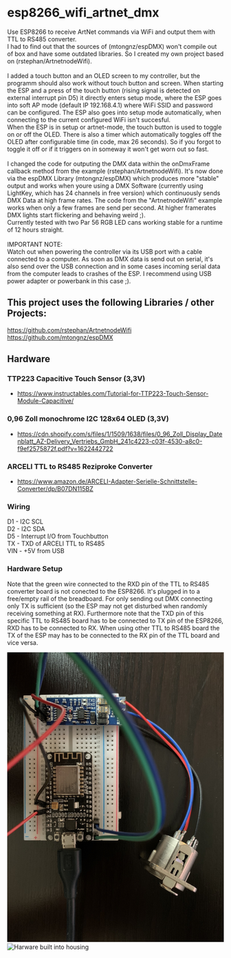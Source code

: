 # esp8266_wifi_artnet_dmx
Use ESP8266 to receive ArtNet commands via WiFi and output them with TTL to RS485 converter.
<br>
I had to find out that the sources of (mtongnz/espDMX) won't compile out of box and have some outdated libraries. So I created my own project based on (rstephan/ArtnetnodeWifi).
<br>
<br>
I added a touch button and an OLED screen to my controller, but the programm should also work without touch button and screen.
When starting the ESP and a press of the touch button (rising signal is detected on external interrupt pin D5) it directly enters setup mode, where the ESP goes into soft AP mode (default IP 192.168.4.1) where WiFi SSID and password can be configured. The ESP also goes into setup mode automatically, when connecting to the current configured WiFi isn't succesful.
<br>
When the ESP is in setup or artnet-mode, the touch button is used to toggle on or off the OLED. There is also a timer which automatically toggles off the OLED after configurable time (in code, max 26 seconds). So if you forgot to toggle it off or if it triggers on in someway it won't get worn out so fast.
<br>
<br>
I changed the code for outputing the DMX data within the onDmxFrame callback method from the example (rstephan/ArtnetnodeWifi). It's now done via the espDMX Library (mtongnz/espDMX) which produces more "stable" output and works when youre using a DMX Software (currently using LightKey, which has 24 channels in free version) which continuously sends DMX Data at high frame rates. The code from the "ArtnetnodeWifi" example works when only a few frames are send per second. At higher framerates DMX lights start flickering and behaving weird ;).
\
Currently tested with two Par 56 RGB LED cans working stable for a runtime of 12 hours straight.
<br>
<br>
IMPORTANT NOTE:<br>
Watch out when powering the controller via its USB port with a cable connected to a computer. As soon as DMX data is send out on serial, it's also send over the USB connection and in some cases incoming serial data from the computer leads to crashes of the ESP. I recommend using USB power adapter or powerbank in this case ;).

## This project uses the following Libraries / other Projects:
https://github.com/rstephan/ArtnetnodeWifi \
https://github.com/mtongnz/espDMX

## Hardware

### TTP223 Capacitive Touch Sensor (3,3V)
- https://www.instructables.com/Tutorial-for-TTP223-Touch-Sensor-Module-Capacitive/

### 0,96 Zoll monochrome I2C 128x64 OLED (3,3V)
- https://cdn.shopify.com/s/files/1/1509/1638/files/0_96_Zoll_Display_Datenblatt_AZ-Delivery_Vertriebs_GmbH_241c4223-c03f-4530-a8c0-f9ef2575872f.pdf?v=1622442722

### ARCELI TTL to RS485 Reziproke Converter
- https://www.amazon.de/ARCELI-Adapter-Serielle-Schnittstelle-Converter/dp/B07DN115BZ

### Wiring
D1 - I2C SCL <br>
D2 - I2C SDA <br>
D5 - Interrupt I/O from Touchbutton <br>
TX - TXD of ARCELI TTL to RS485 <br>
VIN - +5V from USB <br>

### Hardware Setup
Note that the green wire connected to the RXD pin of the TTL to RS485 converter board is not conected to the ESP8266. It's plugged in to a free/empty rail of the breadboard. For only sending out DMX connecting only TX is sufficient (so the ESP may not get disturbed when randomly receiving something at RX).
Furthermore note that the TXD pin of this specific TTL to RS485 board has to be connected to TX pin of the ESP8266, RXD has to be connected to RX. When using other TTL to RS485 board the TX of the ESP may has to be connected to the RX pin of the TTL board and vice versa.

![Image of the used hardware](esp_ttl_rs485_xlr_hardwaresetup.jpg)
![Harware built into housing](artnet_node_in_housing.jpg)
